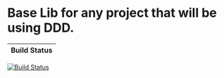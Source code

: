 # Base Lib for any project that will be using DDD.

Build Status|
------------|
[![Build Status](https://travis-ci.org/luca16s/Domain-Core.svg?branch=master)](https://travis-ci.org/luca16s/Domain-Core)
